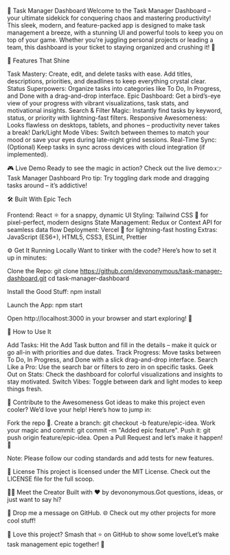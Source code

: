 🚀 Task Manager Dashboard
Welcome to the Task Manager Dashboard – your ultimate sidekick for conquering chaos and mastering productivity! This sleek, modern, and feature-packed app is designed to make task management a breeze, with a stunning UI and powerful tools to keep you on top of your game. Whether you're juggling personal projects or leading a team, this dashboard is your ticket to staying organized and crushing it! 💪

🌟 Features That Shine

Task Mastery: Create, edit, and delete tasks with ease. Add titles, descriptions, priorities, and deadlines to keep everything crystal clear.
Status Superpowers: Organize tasks into categories like To Do, In Progress, and Done with a drag-and-drop interface.
Epic Dashboard: Get a bird’s-eye view of your progress with vibrant visualizations, task stats, and motivational insights.
Search & Filter Magic: Instantly find tasks by keyword, status, or priority with lightning-fast filters.
Responsive Awesomeness: Looks flawless on desktops, tablets, and phones – productivity never takes a break!
Dark/Light Mode Vibes: Switch between themes to match your mood or save your eyes during late-night grind sessions.
Real-Time Sync: (Optional) Keep tasks in sync across devices with cloud integration (if implemented).


🎮 Live Demo
Ready to see the magic in action? Check out the live demo:👉 Task Manager Dashboard
Pro tip: Try toggling dark mode and dragging tasks around – it’s addictive!

🛠️ Built With Epic Tech

Frontend: React ⚛️ for a snappy, dynamic UI
Styling: Tailwind CSS 🎨 for pixel-perfect, modern designs
State Management: Redux or Context API for seamless data flow
Deployment: Vercel 🚀 for lightning-fast hosting
Extras: JavaScript (ES6+), HTML5, CSS3, ESLint, Prettier


⚙️ Get It Running Locally
Want to tinker with the code? Here’s how to set it up in minutes:

Clone the Repo:
git clone https://github.com/devononymous/task-manager-dashboard.git
cd task-manager-dashboard


Install the Good Stuff:
npm install


Launch the App:
npm start


Open http://localhost:3000 in your browser and start exploring! 🚀



🎯 How to Use It

Add Tasks: Hit the Add Task button and fill in the details – make it quick or go all-in with priorities and due dates.
Track Progress: Move tasks between To Do, In Progress, and Done with a slick drag-and-drop interface.
Search Like a Pro: Use the search bar or filters to zero in on specific tasks.
Geek Out on Stats: Check the dashboard for colorful visualizations and insights to stay motivated.
Switch Vibes: Toggle between dark and light modes to keep things fresh.


🤝 Contribute to the Awesomeness
Got ideas to make this project even cooler? We’d love your help! Here’s how to jump in:

Fork the repo 🍴.
Create a branch: git checkout -b feature/epic-idea.
Work your magic and commit: git commit -m "Added epic feature".
Push it: git push origin feature/epic-idea.
Open a Pull Request and let’s make it happen! 🎉

Note: Please follow our coding standards and add tests for new features.

📜 License
This project is licensed under the MIT License. Check out the LICENSE file for the full scoop.

👨‍💻 Meet the Creator
Built with ❤️ by devononymous.Got questions, ideas, or just want to say hi?

📩 Drop me a message on GitHub.
🌐 Check out my other projects for more cool stuff!


🌟 Love this project? Smash that ⭐ on GitHub to show some love!Let’s make task management epic together! 🎉
